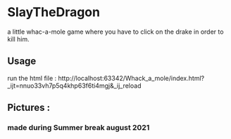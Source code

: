 # SlayTheDragon

a little whac-a-mole game where you have to click on the drake in order to kill him.

## Usage
run the html file : http://localhost:63342/Whack_a_mole/index.html?_ijt=nnuo33vh7p5q4khp63f6ti4mgj&_ij_reload

## Pictures :


### made during Summer break august 2021
